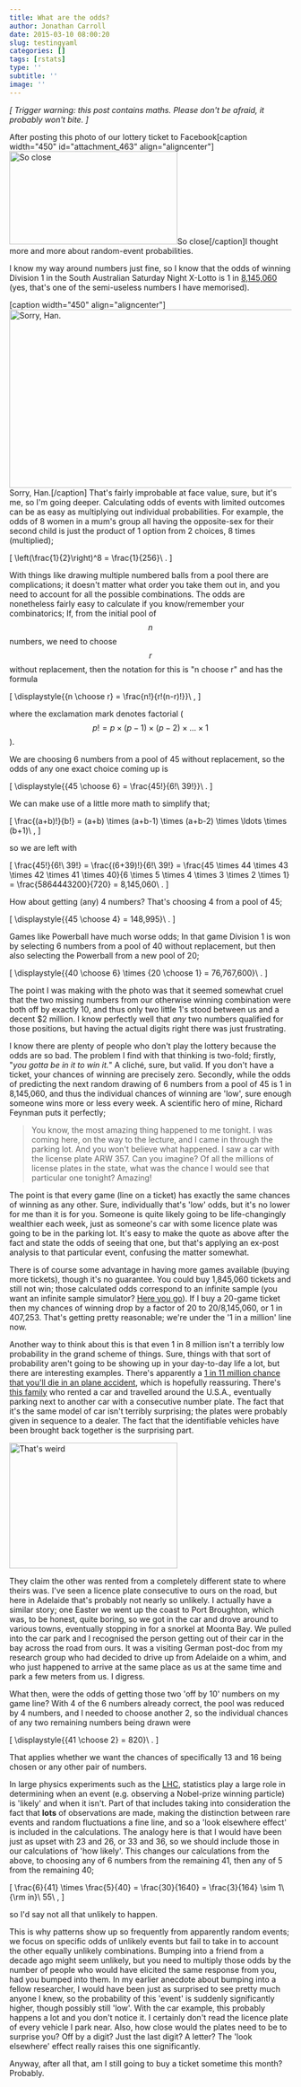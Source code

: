 ```yaml
---
title: What are the odds?
author: Jonathan Carroll
date: 2015-03-10 08:00:20
slug: testingyaml
categories: []
tags: [rstats]
type: ''
subtitle: ''
image: ''
---
```

<em>[ Trigger warning: this post contains maths. Please don't be afraid, it probably won't bite. ]</em>

After posting this photo of our lottery ticket to Facebook[caption width="450" id="attachment_463" align="aligncenter"]<a href="http://jcarroll.com.au/wp-content/uploads/2015/03/soclose.jpg"><img src="http://jcarroll.com.au/wp-content/uploads/2015/03/soclose-300x166.jpg" alt="So close" width="300" height="166" class="size-medium wp-image-463"></a>So close[/caption]I thought more and more about random-event probabilities.

<!--more-->

I know my way around numbers just fine, so I know that the odds of winning Division 1 in the South Australian Saturday Night X-Lotto is 1 in <a href="https://tatts.com/salotteries/games/x-lotto" title="X-Lotto" target="_blank">8,145,060</a> (yes, that's one of the semi-useless numbers I have memorised).

[caption width="450" align="aligncenter"]<a href="http://www.dawgpoundnation.com/wp-content/uploads/2014/12/post-26236-Han-Solo-never-tell-me-the-odd-Xg7f.gif"><img src="http://www.dawgpoundnation.com/wp-content/uploads/2014/12/post-26236-Han-Solo-never-tell-me-the-odd-Xg7f.gif" width="750" height="318" alt="Sorry, Han." class=""></a>Sorry, Han.[/caption]
That's fairly improbable at face value, sure, but it's me, so I'm going deeper. Calculating odds of events with limited outcomes can be as easy as multiplying out individual probabilities. For example, the odds of 8 women in a mum's group all having the opposite-sex for their second child is just the product of 1 option from 2 choices, 8 times (multiplied);

\[ \left(\frac{1}{2}\right)^8 = \frac{1}{256}\ . \]

With things like drawing multiple numbered balls from a pool there are complications; it doesn't matter what order you take them out in, and you need to account for all the possible combinations. The odds are nonetheless fairly easy to calculate if you know/remember your combinatorics; If, from the initial pool of $$n$$ numbers, we need to choose $$r$$ without replacement, then the notation for this is "n choose r" and has the formula

\[ \displaystyle{{n \choose r} = \frac{n!}{r!(n-r)!}}\ , \]

where the exclamation mark denotes factorial ($$p! = p \times (p-1) \times (p-2) \times \ldots \times 1$$).

We are choosing 6 numbers from a pool of 45 without replacement, so the odds of any one exact choice coming up is

\[ \displaystyle{{45 \choose 6} = \frac{45!}{6!\ 39!}}\ . \]

We can make use of a little more math to simplify that;

\[ \frac{(a+b)!}{b!} = (a+b) \times (a+b-1) \times (a+b-2) \times \ldots \times (b+1)\ , \]

so we are left with

\[ \frac{45!}{6!\ 39!} = \frac{(6+39)!}{6!\ 39!} = \frac{45 \times 44 \times 43 \times 42 \times 41 \times 40}{6 \times 5 \times 4 \times 3 \times 2 \times 1} = \frac{5864443200}{720} = 8,145,060\ . \]

How about getting (any) 4 numbers? That's choosing 4 from a pool of 45;

\[ \displaystyle{{45 \choose 4} = 148,995}\ . \]

Games like Powerball have much worse odds; In that game Division 1 is won by selecting 6 numbers from a pool of 40 without replacement, but then also selecting the Powerball from a new pool of 20;

\[ \displaystyle{{40 \choose 6} \times {20 \choose 1} = 76,767,600}\ . \]

The point I was making with the photo was that it seemed somewhat cruel that the two missing numbers from our otherwise winning combination were both off by exactly 10, and thus only two little 1's stood between us and a decent $2 million. I know perfectly well that <em>any</em> two numbers qualified for those positions, but having the actual digits right there was just frustrating.

I know there are plenty of people who don't play the lottery because the odds are so bad. The problem I find with that thinking is two-fold; firstly, "<em>you gotta be in it to win it.</em>" A cliché, sure, but valid. If you don't have a ticket, your chances of winning are precisely zero. Secondly, while the odds of predicting the next random drawing of 6 numbers from a pool of 45 is 1 in 8,145,060, and thus the individual chances of winning are 'low', sure enough someone wins more or less every week. A scientific hero of mine, Richard Feynman puts it perfectly;
<blockquote>You know, the most amazing thing happened to me tonight. I was coming here, on the way to the lecture, and I came in through the parking lot. And you won't believe what happened. I saw a car with the license plate ARW 357. Can you imagine? Of all the millions of license plates in the state, what was the chance I would see that particular one tonight? Amazing!</blockquote>
The point is that every game (line on a ticket) has exactly the same chances of winning as any other. Sure, individually that's 'low' odds, but it's no lower for me than it is for you. Someone is quite likely going to be life-changingly wealthier each week, just as someone's car with some licence plate was going to be in the parking lot. It's easy to make the quote as above after the fact and state the odds of seeing that one, but that's applying an ex-post analysis to that particular event, confusing the matter somewhat.

There is of course some advantage in having more games available (buying more tickets), though it's no guarantee. You could buy 1,845,060 tickets and still not win; those calculated odds correspond to an infinite sample (you want an infinite sample simulator? <a href="http://gravy.azurewebsites.net/LotterySimulator/">Here you go</a>). If I buy a 20-game ticket then my chances of winning drop by a factor of 20 to 20/8,145,060, or 1 in 407,253. That's getting pretty reasonable; we're under the '1 in a million' line now.

Another way to think about this is that even 1 in 8 million isn't a terribly low probability in the grand scheme of things. Sure, things with that sort of probability aren't going to be showing up in your day-to-day life a lot, but there are interesting examples. There's apparently a <a href="http://theweek.com/articles/462449/odds-are-11-million-1-that-youll-die-plane-crash">1 in 11 million chance that you'll die in an plane accident</a>, which is hopefully reassuring. There's <a href="http://www.reddit.com/r/AskReddit/comments/2loor3/what_is_the_most_statistically_unlikely_thing/clxkdba" target="_blank">this family</a> who rented a car and travelled around the U.S.A., eventually parking next to another car with a consecutive number plate. The fact that it's the same model of car isn't terribly surprising; the plates were probably given in sequence to a dealer. The fact that the identifiable vehicles have been brought back together is the surprising part.

<a href="http://jcarroll.com.au/wp-content/uploads/2015/03/consecutive.jpg"><img src="http://jcarroll.com.au/wp-content/uploads/2015/03/consecutive-300x224.jpg" alt="That's weird" width="300" height="224" class="aligncenter size-medium wp-image-484"></a>

They claim the other was rented from a completely different state to where theirs was. I've seen a licence plate consecutive to ours on the road, but here in Adelaide that's probably not nearly so unlikely. I actually have a similar story; one Easter we went up the coast to Port Broughton, which was, to be honest, quite boring, so we got in the car and drove around to various towns, eventually stopping in for a snorkel at Moonta Bay. We pulled into the car park and I recognised the person getting out of their car in the bay across the road from ours. It was a visiting German post-doc from my research group who had decided to drive up from Adelaide on a whim, and who just happened to arrive at the same place as us at the same time and park a few meters from us. I digress.

What then, were the odds of getting those two 'off by 10' numbers on my game line? With 4 of the 6 numbers already correct, the pool was reduced by 4 numbers, and I needed to choose another 2, so the individual chances of any two remaining numbers being drawn were

\[ \displaystyle{{41 \choose 2} = 820}\ . \]

That applies whether we want the chances of specifically 13 and 16 being chosen or any other pair of numbers.

In large physics experiments such as the <a href="http://home.web.cern.ch/topics/large-hadron-collider">LHC</a>, statistics play a large role in determining when an event (e.g. observing a Nobel-prize winning particle) is 'likely' and when it isn't. Part of that includes taking into consideration the fact that <strong>lots</strong> of observations are made, making the distinction between rare events and random fluctuations a fine line, and so a 'look elsewhere effect' is included in the calculations. The analogy here is that I would have been just as upset with 23 and 26, or 33 and 36, so we should include those in our calculations of 'how likely'. This changes our calculations from the above, to choosing any of 6 numbers from the remaining 41, then any of 5 from the remaining 40;

\[ \frac{6}{41} \times \frac{5}{40} = \frac{30}{1640} = \frac{3}{164} \sim 1\ {\rm in}\ 55\ , \]

so I'd say not all that unlikely to happen.

This is why patterns show up so frequently from apparently random events; we focus on specific odds of unlikely events but fail to take in to account the other equally unlikely combinations. Bumping into a friend from a decade ago might seem unlikely, but you need to multiply those odds by the number of people who would have elicited the same response from you, had you bumped into them. In my earlier anecdote about bumping into a fellow researcher, I would have been just as surprised to see pretty much anyone I knew, so the probability of this 'event' is suddenly significantly higher, though possibly still 'low'. With the car example, this probably happens a lot and you don't notice it. I certainly don't read the licence plate of every vehicle I park near. Also, how close would the plates need to be to surprise you? Off by a digit? Just the last digit? A letter? The 'look elsewhere' effect really raises this one significantly.

Anyway, after all that, am I still going to buy a ticket sometime this month? Probably.